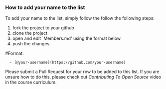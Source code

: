 ### How to add your name to the list

To add your name to the list, simply follow the follow the following steps:
<ol>
	<li> fork the project to your github </li>
	<li> clone the project </li>
	<li> open and edit `Members.md' using the format below. </li>
	<li> push the changes. </li>
</ol>

#Format:

```moonscript
  - [@your-username](https://github.com/your-username)
```

Please submit a Pull Request for your row to be added to this list. If you are unsure how to do this, please check out *Contributing To Open Source* video in the course curriculum.
